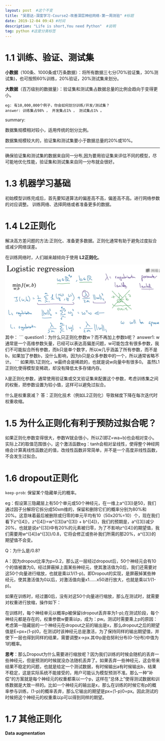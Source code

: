 ```yaml
---
layout: post  #这个不变
title: "吴恩达-深度学习-Course2-改善深层神经网络-第一周测验" #标题
date: 2019-12-04 09:43 #时间
description: "Life is short,You need Python"  #说明
tag: python #这是分类标签
---
```


# 1.1 训练、验证、测试集
**小数据**（100条、1000条或1万条数据）：将所有数据三七分(70%验证集，30%测试集)，也可按照60%训练，20%验证，20%测试集来划分。

**大数据**（百万级别的数据量）：验证集和测试集占数据总量的比例会趋向于变得更小。
```
eg: 有10,000,000个例子，你会如何划分训练/开发/测试集？
answer: 训练集占98% ， 开发集占1% ， 测试集占1% 。
```

summary:

数据集规模相对较小，适用传统的划分比例。

数据集规模较大的，验证集和测试集要小于数据总量的20%或10%。
____________________________________________________________________
确保验证集和测试集的数据来自同一分布,因为要用验证集来评估不同的模型，尽可能地优化性能，验证集和测试集来自同一分布就会很好。

# 1.3 机器学习基础
初始模型训练完成后，首先要知道算法的偏差高不高，偏差高不高。进行网络参数的对应调整。 训练网络、选择网络或者准备更多的数据。

# 1.4 L2正则化
解决高方差问题的方法:正则化、准备更多数据。正则化通常有助于避免过度拟合或减少网络误差。

在训练网络时，人们越来越倾向于使用 **L2正则化**。
<div>
  <img src="/images/image/regulation.png" />
</div>
其中：
```
question1：为什么只正则化参数w？而不再加上参数b呢？
answer1: w通常是一个高维参数矢量，已经可以表达高偏差问题，w可能包含有很多参数，我们不可能拟合所有参数，而b只是单个数字，所以w几乎涵盖了所有参数，而不是b，如果加了参数b，没什么影响，因为b只是众多参数中的一个，所以通常省略不计。
```
如果用L1正则化，w最终会是稀疏的，也就是说w向量中有很多0。 虽然L1正则化使得模型变稀疏，却没有降低太多存储内存。

λ是正则化参数，通常使用验证集或交叉验证集来配置这个参数，考虑训练集之间的权衡，把参数设置为较小值，这样可以避免过拟合。

什么是权重衰减？ 答：正则化技术（例如L2正则化）导致梯度下降在每次迭代时权重收缩。

# 1.5 为什么正则化有利于预防过拟合呢？
如果正则化参数变得很大，参数W就会很小，所以Z(即Z=wa+b)也会相对变小。实际上Z的取值范围很小，这个激活函数eg：tanh会相对呈线性，使得整个神经网络会计算离线性函数近的值，改线性函数非常简单，并不是一个高度非线性函数，不会发生过拟合。

# 1.6 dropout正则化
`keep-prob`: 保留某个隐藏单元的概率。

eg：假设第三隐藏层上有50个单元或50个神经元，在一维上a^{[3]}是50，我们通过因子分解将它拆分成50xm维的，保留和删除它们的概率分别为80%和20%。这意味着最后被删除或归零的单元平均有10（50x20%=10）个，现在我们看下z^{[4]}，z^{[4]}=w^{[3]}a^{[3]} + b^{[4]}，我们的预期是，a^{[3]}减少20%，也就是说a^{[3]}中有20%的元素被归零，为了不影响z^{[4]}的期望值，我们需要用w^{[4]}a^{[3]}/0.8，它将会修正或弥补我们所需的那20%，a^{[3]}的期望值不会变。

Q：为什么是/0.8?

A：因为dropout比率为p=0.2，那么这一层经过dropout后，50个神经元会有10个的值被置为0。经过屏蔽掉上面某些神经元，使其激活值为0后，我们还需要对这50个向量进行缩放，也就是乘以1/(1-p)。即Dropout的实现，是屏蔽掉某些神经元，使其激活值为0以后，对激活值向量x1……x50进行放大，也就是乘以1/(1-p)。

如果在训练时，经过置0后，没有对这50个向量进行缩放，那么在测试时，就需要对权重进行放缩，操作如下：

在训练时，每个神经单元以概率p被保留(dropout丢弃率为1-p);在测试阶段，每个神经元都是存在的，权重参数w要乘以p，成为：pw。测试时需要乘上p的原因：考虑第一隐藏层的一个神经元在dropout之前的输出是x，那么dropout之后的期望值是E=px+(1-p)0，在测试时该神经元总是激活，为了保持同样的输出期望值，并使下一层也得到同样的结果，需要调整x->px.其中p是伯努利分布(0-1分布)中值为1的概率。


**思考**：那么Dropout为什么需要进行缩放呢？因为我们训练的时候会随机的丢弃一些神经元，但是预测的时候就没办法随机丢弃了。如果丢弃一些神经元，这会带来结果不稳定的问题，也就是给定一个测试数据，有时候输出a有时候输出b，结果不稳定，这是实际系统不能接受的，用户可能认为模型预测不准。那么一种”补偿“的方案就是每个神经元的权重都乘以一个p，这样在“总体上”使得测试数据和训练数据是大致一样的。比如一个神经元的输出是x，那么在训练的时候它有p的概率参与训练，(1-p)的概率丢弃，那么它输出的期望是px+(1-p)0=px。因此测试的时候把这个神经元的权重乘以p可以得到同样的期望。

# 1.7 其他正则化

**Data augmentation**
